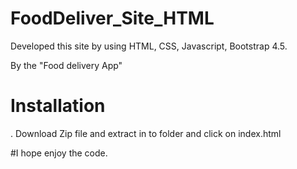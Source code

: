 # FoodDeliver_Site_HTML

Developed this site by using HTML, CSS, Javascript, Bootstrap 4.5.

By the "Food delivery App"

# Installation

. Download Zip file and extract in to folder and click on index.html

#I hope enjoy the code.
